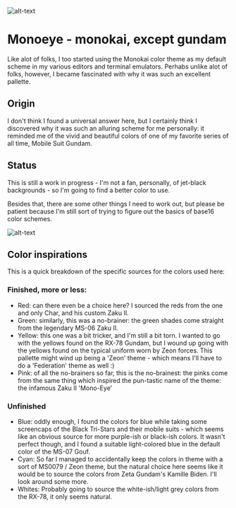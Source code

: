 ![alt-text](https://raw.githubusercontent.com/jeromescuggs/monoeye/master/src/eye.png "monoeye")

# Monoeye - monokai, except gundam 

Like alot of folks, I too started using the Monokai color theme as my default scheme in my various editors and terminal emulators. Perhabs unlike alot of folks, however, I became fascinated with why it was such an excellent pallette. 

## Origin

I don't think I found a universal answer here, but I certainly think I discovered why it was such an alluring scheme for me personally: it reminded me of the vivid and beautiful colors of one of my favorite series of all time, Mobile Suit Gundam.

## Status

This is still a work in progress - I'm not a fan, personally, of jet-black backgrounds - so I'm going to find a better color to use. 

Besides that, there are some other things I need to work out, but please be patient because I'm still sort of trying to figure out the basics of base16 color schemes. 

![alt-text](https://raw.githubusercontent.com/jeromescuggs/monoeye/master/colors.jpg "monoeye")

## Color inspirations

This is a quick breakdown of the specific sources for the colors used here: 

### Finished, more or less:

* Red: can there even be a choice here? I sourced the reds from the one and only Char, and his custom Zaku II. 
* Green: similarly, this was a no-brainer: the green shades come straight from the legendary MS-06 Zaku II. 
* Yellow: this one was a bit tricker, and I'm still a bit torn. I wanted to go with the yellows found on the RX-78 Gundam, but I wound up going with the yellows found on the typical uniform worn by Zeon forces. This pallette might wind up being a 'Zeon' theme - which means I'll have to do a 'Federation' theme as well :)
* Pink: of all the no-brainers so far, this is the no-brainest: the pinks come from the same thing which inspired the pun-tastic name of the theme: the infamous Zaku II 'Mono-Eye'

### Unfinished

* Blue: oddly enough, I found the colors for blue while taking some screencaps of the Black Tri-Stars and their mobile suits - which seems like an obvious source for more purple-ish or black-ish colors. It wasn't perfect though, and I found a suitable light-colored blue in the default color of the MS-07 Gouf. 
* Cyan: So far I managed to accidentally keep the colors in theme with a sort of MS0079 / Zeon theme, but the natural choice here seems like it would be to source the colors from Zeta Gundam's Kamille Biden. I'll look around some more. 
* Whites: Probably going to source the white-ish/light grey colors from the RX-78, it only seems natural. 
